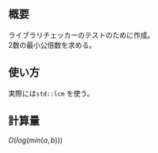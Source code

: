 ## 概要

ライブラリチェッカーのテストのために作成。  
2数の最小公倍数を求める。

## 使い方

実際には`std::lcm` を使う。

## 計算量

$O(log(min(a, b)))$